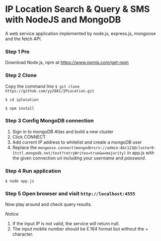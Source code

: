 # IP Location Search & Query & SMS with NodeJS and MongoDB
A web service application implemented by node.js, express.js, mongoose and the fetch API.

### Step 1 Pre
Download Node.js, npm at https://www.npmjs.com/get-npm

### Step 2 Clone
Copy the command line
`$ git clone https://github.com/yy2881/IPLocation.git`

`$ cd iplocation`

`$ npm install`

### Step 3 Config MongoDB connection

1. Sign in to mongoDB Atlas and build a new cluster
2. Click CONNECT
3. Add current IP address to whitelist and create a mongoDB user
4. Replace the `mongoose.connect(mongodb+srv://admin:Abc123@cluster0-1tctl.mongodb.net/test?retryWrites=true&w=majority)` in app.js with the given connection uri including your *username* and *password*.

### Step 4 Run application

`$ node app.js`

### Step 5 Open browser and visit `http://localhost:4555`
Now play around and check query results.

*Notice*
1. If the input IP is not valid, the service will return null.
2. The input mobile number should be E.164 format but without the + character.
